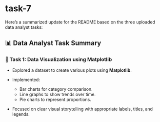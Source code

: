 # task-7
Here’s a summarized update for the README based on the three uploaded data analyst tasks:

## 📊 Data Analyst Task Summary

### 🔹 Task 1: Data Visualization using Matplotlib

* Explored a dataset to create various plots using **Matplotlib**.
* Implemented:

  * Bar charts for category comparison.
  * Line graphs to show trends over time.
  * Pie charts to represent proportions.
* Focused on clear visual storytelling with appropriate labels, titles, and legends.
